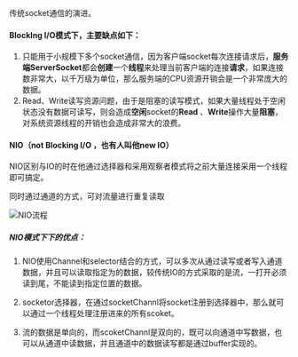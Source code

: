 传统socket通信的演进。

#### BlockIng I/O模式下，主要缺点如下：

1. 只能用于小规模下多个socket通信，因为客户端socket每次连接请求后，**服务端ServerSocket**都会**创建**一个**线程**来处理当前客户端的连接**请求**，如果连接数非常大，以千万级为单位，那么服务端的CPU资源开销会是一个非常庞大的数据。
2. Read、Write读写资源问题，由于是阻塞的读写模式，如果大量线程处于空闲状态没有数据可读写，则会造成**空闲**socket的**Read** 、**Write**操作大量**阻塞**，对系统资源线程的开销也会造成非常大的浪费。



#### NIO（not Blocking I/O ，也有人叫他new IO）

NIO区别与IO的时在他通过选择器和采用观察者模式将之前大量连接采用一个线程即可搞定。

同时通过通道的方式，可对流量进行重复读取

![NIO流程](F:\opt\githubproject\powerttt\daily-summary\2019年10月10日\Java-Socket\NIO.png)

##### NIO模式下下的优点：

1. NIO使用Channel和selector结合的方式，可以多次从通过读写或者写入通道数据，并且可以读取指定为的数据，较传统IO的方式采取的是流，一打开必须读到尾，不能读到指定位置的数据。

2. socketor选择器，在通过socketChannl将socket注册到选择器中，那么就可以通过一个线程处理注册进来的所有scoket。

3. 流的数据是单向的，而scoketChannl是双向的，既可以向通道中写数据，也可以从通道中读数据，并且通道中的数据读写都是通过buffer实现的。


















